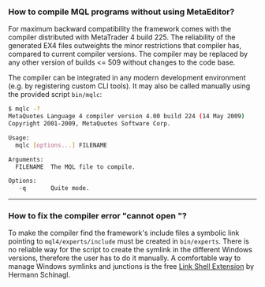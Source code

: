 
### How to compile MQL programs without using MetaEditor?
For maximum backward compatibility the framework comes with the compiler distributed with MetaTrader 4 build 225. The reliability of the generated EX4 files outweights the minor restrictions that compiler has, compared to current compiler versions. The compiler may be replaced by any other version of builds <= 509 without changes to the code base.

The compiler can be integrated in any modern development environment (e.g. by registering custom CLI tools). It may also be called manually using the provided script `bin/mqlc`:

```bash
$ mqlc -?
MetaQuotes Language 4 compiler version 4.00 build 224 (14 May 2009)
Copyright 2001-2009, MetaQuotes Software Corp.

Usage:
  mqlc [options...] FILENAME

Arguments:
  FILENAME  The MQL file to compile.

Options:
   -q       Quite mode.
```
- - -

### How to fix the compiler error "cannot open <include-filename>"?
To make the compiler find the framework's include files a symbolic link pointing to `mql4/experts/include` must be created in `bin/experts`. There is no reliable way for the script to create the symlink in the different Windows versions, therefore the user has to do it manually. A comfortable way to manage Windows symlinks and junctions is the free [Link Shell Extension](http://schinagl.priv.at/nt/hardlinkshellext/linkshellextension.html) by Hermann Schinagl.
